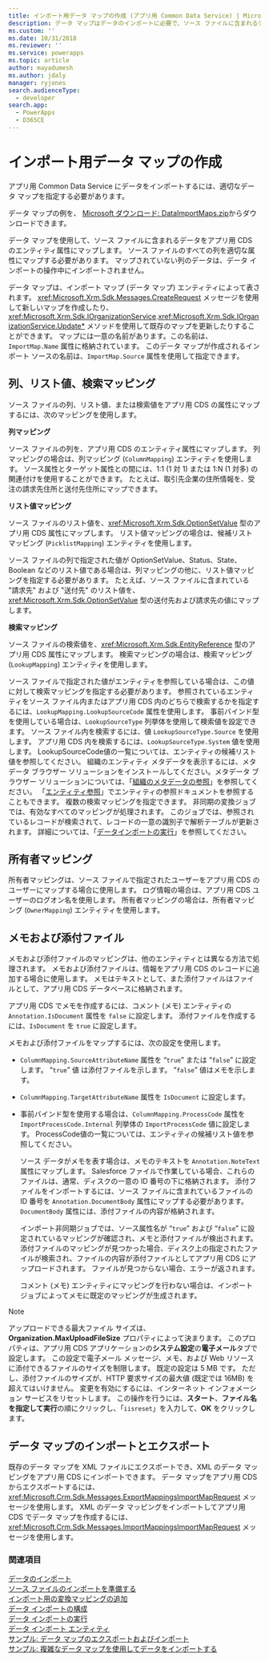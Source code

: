 ```yaml
---
title: インポート用データ マップの作成 (アプリ用 Common Data Service) | Microsoft Docs
description: データ マップはデータのインポートに必要で、ソース ファイルに含まれるデータとそれぞれのエンティティ属性間のマッピングが含まれます。
ms.custom: ''
ms.date: 10/31/2018
ms.reviewer: ''
ms.service: powerapps
ms.topic: article
author: mayadumesh
ms.author: jdaly
manager: ryjones
search.audienceType:
  - developer
search.app:
  - PowerApps
  - D365CE
---
```

# <a name="create-data-maps-for-import"></a>インポート用データ マップの作成

アプリ用 Common Data Service にデータをインポートするには、適切なデータ マップを指定する必要があります。  
  
 データ マップの例を、 [Microsoft ダウンロード: DataImportMaps.zip](http://download.microsoft.com/download/D/5/F/D5F73E15-439B-4EBC-BFFB-C6837B146C76/DataImportMaps.zip)からダウンロードできます。
  
 データ マップを使用して、ソース ファイルに含まれるデータをアプリ用 CDS のエンティティ属性にマップします。 ソース ファイルのすべての列を適切な属性にマップする必要があります。 マップされていない列のデータは、データ インポートの操作中にインポートされません。  
  
 データ マップは、インポート マップ (データ マップ) エンティティによって表されます。 <xref:Microsoft.Xrm.Sdk.Messages.CreateRequest> メッセージを使用して新しいマップを作成したり、<xref:Microsoft.Xrm.Sdk.IOrganizationService>.<xref:Microsoft.Xrm.Sdk.IOrganizationService.Update*>  メソッドを使用して既存のマップを更新したりすることができます。 マップには一意の名前があります。この名前は、`ImportMap.Name` 属性に格納されています。 このデータ マップが作成されるインポート ソースの名前は、`ImportMap.Source` 属性を使用して指定できます。  
  
<a name="BKMK_Column"></a>   
## <a name="column-list-value-and-lookup-mappings"></a>列、リスト値、検索マッピング  
 ソース ファイルの列、リスト値、または検索値をアプリ用 CDS の属性にマップするには、次のマッピングを使用します。  
  
 **列マッピング**  
  
 ソース ファイルの列を、アプリ用 CDS のエンティティ属性にマップします。 列マッピングの場合は、列マッピング (`ColumnMapping`) エンティティを使用します。 ソース属性とターゲット属性との間には、1:1 (1 対 1) または 1:N (1 対多) の関連付けを使用することができます。 たとえば、取引先企業の住所情報を、受注の請求先住所と送付先住所にマップできます。  
  
 **リスト値マッピング**  
  
 ソース ファイルのリスト値を、<xref:Microsoft.Xrm.Sdk.OptionSetValue> 型のアプリ用 CDS 属性にマップします。 リスト値マッピングの場合は、候補リスト マッピング (`PicklistMapping`) エンティティを使用します。  
  
 ソース ファイルの列で指定された値が OptionSetValue、Status、State、Boolean などのリスト値である場合は、列マッピングの他に、リスト値マッピングを指定する必要があります。 たとえば、ソース ファイルに含まれている "請求先" および "送付先" のリスト値を、<xref:Microsoft.Xrm.Sdk.OptionSetValue> 型の送付先および請求先の値にマップします。  
  
 **検索マッピング**  
  
 ソース ファイルの検索値を、<xref:Microsoft.Xrm.Sdk.EntityReference> 型のアプリ用 CDS 属性にマップします。 検索マッピングの場合は、検索マッピング (`LookupMapping`) エンティティを使用します。  
  
 ソース ファイルで指定された値がエンティティを参照している場合は、この値に対して検索マッピングを指定する必要があります。 参照されているエンティティをソース ファイル内またはアプリ用 CDS 内のどちらで検索するかを指定するには、`LookupMapping.LookupSourceCode` 属性を使用します。 事前バインド型を使用している場合は、`LookupSourceType` 列挙体を使用して検索値を設定できます。 ソース ファイル内を検索するには、値 `LookupSourceType.Source` を使用します。 アプリ用 CDS 内を検索するには、`LookupSourceType.System` 値を使用します。 LookupSourceCode値の一覧については、エンティティの候補リスト値を参照してください。 組織のエンティティ メタデータを表示するには、メタデータ ブラウザー ソリューションをインストールしてください。メタデータ ブラウザー ソリューションについては、「[組織のメタデータの参照](/dynamics365/customer-engagement/developer/browse-your-metadata)」を参照してください。 「[エンティティ参照](reference/about-entity-reference.md)」でエンティティの参照ドキュメントを参照することもできます。 複数の検索マッピングを指定できます。 非同期の変換ジョブでは、有効なすべてのマッピングが処理されます。 このジョブでは、参照されているレコードが検索されて、レコードの一意の識別子で解析テーブルが更新されます。 詳細については、「[データインポートの実行](run-data-import.md)」を参照してください。  
  
<a name="BKMK_Owner"></a>   
## <a name="owner-mapping"></a>所有者マッピング  
 所有者マッピングは、ソース ファイルで指定されたユーザーをアプリ用 CDS のユーザーにマップする場合に使用します。 ログ情報の場合は、アプリ用 CDS ユーザーのログオン名を使用します。 所有者マッピングの場合は、所有者マッピング (`OwnerMapping`) エンティティを使用します。  
  
<a name="BKMK_Notes"></a>   
## <a name="notes-and-attachments"></a>メモおよび添付ファイル  
 メモおよび添付ファイルのマッピングは、他のエンティティとは異なる方法で処理されます。 メモおよび添付ファイルは、情報をアプリ用 CDS のレコードに追加する場合に使用します。 メモはテキストとして、また添付ファイルはファイルとして、アプリ用 CDS データベースに格納されます。  
  
 アプリ用 CDS でメモを作成するには、コメント (メモ) エンティティの `Annotation.IsDocument` 属性を `false` に設定します。 添付ファイルを作成するには、`IsDocument` を `true` に設定します。  
  
 メモおよび添付ファイルをマップするには、次の設定を使用します。  
  
- `ColumnMapping.SourceAttributeName` 属性を “`true`” または “`false`” に設定します。 “`true`” 値 は添付ファイルを示します。 “`false`” 値はメモを示します。  
  
- `ColumnMapping.TargetAttributeName` 属性を `IsDocument` に設定します。  
  
- 事前バインド型を使用する場合は、`ColumnMapping.ProcessCode` 属性を `ImportProcessCode.Internal` 列挙体の `ImportProcessCode` 値に設定します。 ProcessCode値の一覧については、エンティティの候補リスト値を参照してください。  
  
  ソース データがメモを表す場合は、メモのテキストを `Annotation.NoteText` 属性にマップします。 Salesforce ファイルで作業している場合、これらのファイルは、通常、ディスクの一意の ID 番号の下に格納されます。 添付ファイルをインポートするには、ソース ファイルに含まれているファイルの ID 番号を `Annotation.DocumentBody` 属性にマップする必要があります。 `DocumentBody` 属性には、添付ファイルの内容が格納されます。  
  
  インポート非同期ジョブでは、ソース属性名が “`true`” および “`false`” に設定されているマッピングが確認され、メモと添付ファイルが検出されます。 添付ファイルのマッピングが見つかった場合、ディスク上の指定されたファイルが検索され、ファイルの内容が添付ファイルとしてアプリ用 CDS にアップロードされます。 ファイルが見つからない場合、エラーが返されます。  
  
  コメント (メモ) エンティティにマッピングを行わない場合は、インポート ジョブによってメモに既定のマッピングが生成されます。  
  
> [!NOTE]
> アップロードできる最大ファイル サイズは、**Organization.MaxUploadFileSize** プロパティによって決まります。 このプロパティは、アプリ用 CDS アプリケーションの**システム設定**の**電子メール**タブで設定します。 この設定で電子メール メッセージ、メモ、および Web リソースに添付できるファイルのサイズを制限します。 既定の設定は 5 MB です。 ただし、添付ファイルのサイズが、HTTP 要求サイズの最大値 (既定では 16MB) を超えてはいけません。 変更を有効にするには、インターネット インフォメーション サービスをリセットします。 この操作を行うには、**スタート**、**ファイル名を指定して実行**の順にクリックし、「`iisreset`」を入力して、**OK** をクリックします。  
  
<a name="BKMK_ImportExport"></a>   
## <a name="import-and-export-data-maps"></a>データ マップのインポートとエクスポート  
 既存のデータ マップを XML ファイルにエクスポートでき、XML のデータ マッピングをアプリ用 CDS にインポートできます。 データ マップをアプリ用 CDS からエクスポートするには、<xref:Microsoft.Crm.Sdk.Messages.ExportMappingsImportMapRequest> メッセージを使用します。 XML のデータ マッピングをインポートしてアプリ用 CDS でデータ マップを作成するには、<xref:Microsoft.Crm.Sdk.Messages.ImportMappingsImportMapRequest> メッセージを使用します。  
  
### <a name="see-also"></a>関連項目

[データのインポート](import-data.md)<br />
[ソース ファイルのインポートを準備する](prepare-source-files-import.md)<br />
[インポート用の変換マッピングの追加](add-transformation-mappings-import.md)<br />
[データ インポートの構成](configure-data-import.md)<br />
[データ インポートの実行](run-data-import.md)<br />
[データ インポート エンティティ](data-import-entities.md)<br />
[サンプル: データ マップのエクスポートおよびインポート](org-service/samples/export-import-data-map.md)<br />
[サンプル: 複雑なデータ マップを使用してデータをインポートする](org-service/samples/import-data-complex-data-map.md)<br />